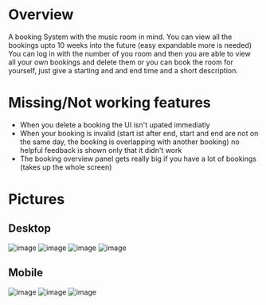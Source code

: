 # Overview
A booking System with the music room in mind.
You can view all the bookings upto 10 weeks into the future (easy expandable more is needed)
You can log in with the number of you room and then you are able to view all your own bookings and delete them or you can book the room for yourself, just give a starting and and end time and a short description.

# Missing/Not working features
+ When you delete a booking the UI isn't upated immediatly
+ When your booking is invalid (start ist after end, start and end are not on the same day, the booking is overlapping with another booking) no helpful feedback is shown only that it didn't work
+ The booking overview panel gets really big if you have a lot of bookings (takes up the whole screen)

# Pictures
  ## Desktop
  ![image](https://github.com/plhrtr/bookingSystem/assets/63469583/9018118f-da19-49cf-8a4a-ec7d69edb050)
  ![image](https://github.com/plhrtr/bookingSystem/assets/63469583/cae7623e-7a10-49f2-a60a-3edba4b08785)
  ![image](https://github.com/plhrtr/bookingSystem/assets/63469583/e8ec03f7-9968-44ba-8c98-c077fb80ac0d)
  ![image](https://github.com/plhrtr/bookingSystem/assets/63469583/33d4c463-6676-41e0-b2dd-af154c5d17ae)
  
  ## Mobile
  ![image](https://github.com/plhrtr/bookingSystem/assets/63469583/25c96853-5ce3-4236-af88-08223cf682c8)
  ![image](https://github.com/plhrtr/bookingSystem/assets/63469583/034a540f-c1fb-41ee-94f8-0710216c08dc)
  ![image](https://github.com/plhrtr/bookingSystem/assets/63469583/8ca29dee-ead5-448c-9c0d-7aa4b3727f95)


